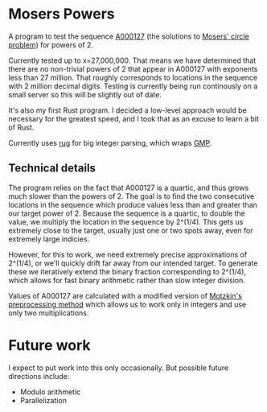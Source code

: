 # Mosers Powers

A program to test the sequence [A000127](https://oeis.org/A000127) (the solutions to [Mosers' circle problem](https://en.wikipedia.org/wiki/Dividing_a_circle_into_areas)) for powers of 2.

Currently tested up to x=27,000,000. That means we have determined that there are no non-trivial powers of 2 that appear in A000127 with exponents less than 27 million. That roughly corresponds to locations in the sequence with 2 million decimal digits. Testing is currently being run continously on a small server so this will be slightly out of date.

It's also my first Rust program. I decided a low-level approach would be necessary for the greatest speed, and I took that as an excuse to learn a bit of Rust.

Currently uses [rug](https://crates.io/crates/rug) for big integer parsing, which wraps [GMP](https://gmplib.org/).

## Technical details

The program relies on the fact that A000127 is a quartic, and thus grows much slower than the powers of 2. The goal is to find the two consecutive locations in the sequence which produce values less than and greater than our target power of 2. Because the sequence is a quartic, to double the value, we multiply the location in the sequence by 2^(1/4). This gets us extremely close to the target, usually just one or two spots away, even for extremely large indicies.

However, for this to work, we need extremely precise approximations of 2^(1/4), or we'll quickly drift far away from our intended target. To generate these we iteratively extend the binary fraction corresponding to 2^(1/4), which allows for fast binary arithmetic rather than slow integer division.

Values of A000127 are calculated with a modified version of [Motzkin's preprocessing method](https://en.wikipedia.org/wiki/Polynomial_evaluation#Evaluation_with_preprocessing) which allows us to work only in integers and use only two multiplications.

# Future work

I expect to put work into this only occasionally. But possible future directions include:
* Modulo arithmetic
* Parallelization
